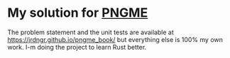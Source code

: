 # My solution for [PNGME](https://jrdngr.github.io/pngme_book/)

The problem statement and the unit tests are available at https://jrdngr.github.io/pngme_book/  but everything else is 100% my own work. I-m doing the project to learn Rust better.
